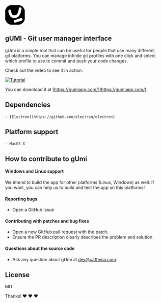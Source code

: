 <img src="/assets/logoTemplate@4x.png"/>

## gUMI - Git user manager interface

gUmi is a simple tool that can be useful for people that use many different git platforms.
You can manage infinite git profiles with one click and select which profile to use to commit and push your code changes.

Check out the video to see it in action:

[![Tutorial](https://img.youtube.com/vi/ojgabn9dNss/0.jpg)](https://www.youtube.com/watch?v=ojgabn9dNss)

You can download it at [https://gumiapp.com/](https://gumiapp.com/)

## Dependencies
	- [Electron](https://github.com/electron/electron)

## Platform support
	- MacOS X 

## How to contribute to gUmi

#### **Windows and Linux support**
We intend to build the app for other platforms (Linux, Windows) as well. If you want, you can help us to build and test the app on this platforms!

#### **Reporting bugs**
* Open a GitHub issue 

#### **Contributing with patches and bug fixes**
* Open a new GitHub pull request with the patch.
* Ensure the PR description clearly describes the problem and solution.

#### **Questions about the source code**
* Ask any question about gUmi at [dev@caffeina.com](mailto:dev@caffeina.com).

## License
MIT

Thanks! :heart: :heart: :heart:
